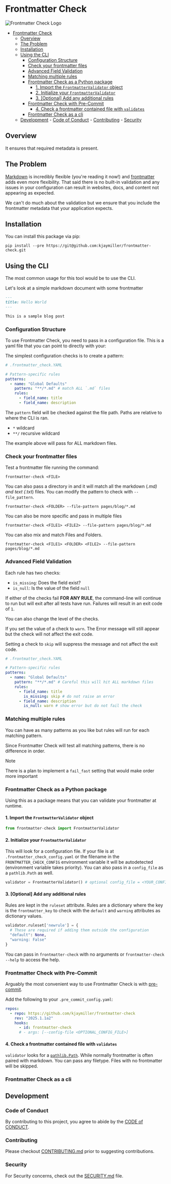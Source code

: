 # Frontmatter Check

![Frontmatter Check Logo](./assets/images/frontmatter-check-logo.jpeg)

<!--toc:start-->

- [Frontmatter Check](#frontmatter-check)
  - [Overview](#overview)
  - [The Problem](#the-problem)
  - [Installation](#installation)
  - [Using the CLI](#using-the-cli)
    - [Configuration Structure](#configuration-structure)
    - [Check your frontmatter files](#check-your-frontmatter-files)
    - [Advanced Field Validation](#advanced-field-validation)
    - [Matching multiple rules](#matching-multiple-rules)
    - [Frontmatter Check as a Python package](#frontmatter-check-as-a-python-package)
      - [1. Import the `FrontmatterValidator` object](#1-import-the-frontmattervalidator-object)
      - [2. Initialize your `FrontmatterValidator`](#2-initialize-your-frontmattervalidator)
      - [3. [Optional] Add any additional rules](#3-optional-add-any-additional-rules)
    - [Frontmatter Check with Pre-Commit](#frontmatter-check-with-pre-commit)
      - [4. Check a frontmatter contained file with `validates`](#4-check-a-frontmatter-contained-file-with-validates)
    - [Frontmatter Check as a cli](#frontmatter-check-as-a-cli)
  - [Development](#development) - [Code of Conduct](#code-of-conduct) - [Contributing](#contributing) - [Security](#security)
  <!--toc:end-->

## Overview

It ensures that required metadata is present.

## The Problem

[Markdown][markdown] is incredibly flexible (you're reading it now!) and [frontmatter][frontmatter] adds even more flexibility. That said there is no built-in validation and any issues in your configuration can result in websites, docs, and content not appearing as expected.

We can't do much about the validation but we ensure that you include the frontmatter metadata that your application expects.

## Installation

You can install this package via pip:

```shell
pip install --pre https://git@github.com:kjaymiller/frontmatter-check.git
```

## Using the CLI

The most common usage for this tool would be to use the CLI.

Let's look at a simple markdown document with some frontmatter

```markdown
---
title: Hello World
---

This is a sample blog post
```

### Configuration Structure

To use Frontmatter Check, you need to pass in a configuration file. This is a yaml file that you can point to directly with your:

The simplest configuration checks is to create a pattern:

```yaml
# .frontmatter_check.YAML

# Pattern-specific rules
patterns:
  - name: "Global Defaults"
    pattern: "**/*.md" # match ALL `.md` files
    rules:
      - field_name: title
      - field_name: description
```

The `pattern` field will be checked against the file path. Paths are relative to where the CLI is ran.

- `*` wildcard
- `**/` recursive wildcard

The example above will pass for ALL markdown files.

### Check your frontmatter files

Test a frontmatter file running the command:

```shell
frontmatter-check <FILE>
```

You can also pass a directory in and it will match all the markdown (_.md) and text (_.txt) files. You can modify the pattern to check with `--file_pattern`.

```shell
frontmatter-check <FOLDER> --file-pattern pages/blog/*.md
```

You can also be more specific and pass in multiple files

```shell
frontmatter-check <FILE1> <FILE2> --file-pattern pages/blog/*.md
```

You can also mix and match Files and Folders.

```shell
frontmatter-check <FILE1> <FOLDER> <FILE2> --file-pattern pages/blog/*.md
```

### Advanced Field Validation

Each rule has two checks:

- `is_missing`: Does the field exist?
- `is_null`: Is the value of the field `null`

If either of the checks fail **FOR ANY RULE**, the command-line will continue to run but will exit after all tests have run. Failures will result in an exit code of `1`.

You can also change the level of the checks.

If you set the value of a check to `warn`. The Error message will still appear but the check will not affect the exit code.

Setting a check to `skip` will suppress the message and not affect the exit code.

```yaml
# .frontmatter_check.YAML

# Pattern-specific rules
patterns:
  - name: "Global Defaults"
    pattern: "**/*.md" # Careful this will hit ALL markdown files
    rules:
      - field_name: title
        is_missing: skip # do not raise an error
      - field_name: description
        is_null: warn # show error but do not fail the check
```

### Matching multiple rules

You can have as many patterns as you like but rules will run for each matching pattern.

Since Frontmatter Check will test all matching patterns, there is no difference in order.

> [!NOTE]
> There is a plan to implement a `fail_fast` setting that would make order more important

### Frontmatter Check as a Python package

Using this as a package means that you can validate your frontmatter at runtime.

#### 1. Import the `FrontmatterValidator` object

```python
from frontmatter-check import FrontmatterValidator
```

#### 2. Initialize your `FrontmatterValidator`

This will look for a configuration file. If your file is at `.frontmatter_check_config.yaml` or the filename in the `FRONTMATTER_CHECK_CONFIG` environment variable it will be autodetected (environment variable takes priority). You can also pass in a `config_file` as a `pathlib.Path` as well.

```Python
validator = FrontmatterValidator() # optional config_file = <YOUR_CONFIG.YAML>
```

#### 3. [Optional] Add any additional rules

Rules are kept in the `ruleset` attribute. Rules are a dictionary where the key is the `frontmatter_key` to check with the `default` and `warning` attributes as dictionary values.

```Python
validator.ruleset['newrule'] = {
  # These are required if adding them outside the configuration
  "default": None,
  "warning: False"
}
```

You can pass in `frontmatter-check` with no arguments or `frontmatter-check --help` to access the help.

### Frontmatter Check with Pre-Commit

Arguably the most convenient way to use Frontmatter Check is with [pre-commit](https://github.com/pre-commit/pre-commit).

Add the following to your `.pre_commit_config.yaml`:

```yaml
repos:
  - repo: https://github.com/kjaymiller/frontmatter-check
    rev: "2025.1.1a2"
    hooks:
      - id: frontmatter-check
      # - args: [--config-file <OPTIONAL_CONFIG_FILE>]
```

#### 4. Check a frontmatter contained file with `validates`

`validator` looks for a [`pathlib.Path`](https://docs.python.org/3/library/pathlib.html#pathlib.Path). While normally frontmatter is often paired with markdown. You can pass any filetype. Files with no frontmatter will be skipped.

### Frontmatter Check as a cli

## Development

### Code of Conduct

By contributing to this project, you agree to abide by the [CODE of CONDUCT](https://github.com/kjaymiller/frontmatter-check?tab=coc-ov-file/).

### Contributing

Please checkout [CONTRIBUTING.md](CONTRIBUTING.md) prior to suggesting contributions.

### Security

For Security concerns, check out the [SECURITY.md](SECURITY.md) file.

[markdown]: https://daringfireball.net/projects/markdown/syntax
[frontmatter]: https://frontmatter.codes/docs/markdown

